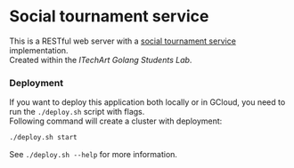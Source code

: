 # Social tournament service

This is a RESTful web server with a
[social tournament service](https://gist.github.com/sashayakovtseva/ed84bb13fbdfd8ef43bf0229108ace78)
implementation.  
Created within the _ITechArt Golang Students Lab_.

### Deployment
If you want to deploy this application both locally or in GCloud,
you need to run the `./deploy.sh` script with flags.  
Following command will create a cluster with deployment:  
```bash
./deploy.sh start
```
See `./deploy.sh --help` for more information.
